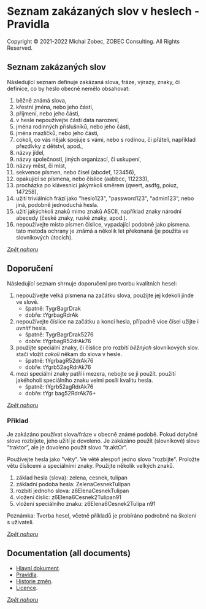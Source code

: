 # Seznam zakázaných slov v heslech - Pravidla

<a name="documenttitle"></a>

Copyright &copy; 2021-2022 Michal Zobec, ZOBEC Consulting. All Rights Reserved.

## Seznam zakázaných slov

Následující seznam definuje zakázaná slova, fráze, výrazy, znaky, či definice, co by heslo obecně nemělo obsahovat:

1. běžně známá slova,
1. křestní jména, nebo jeho části,
1. příjmení, nebo jeho části,
1. v hesle nepoužívejte části data narození,
1. jména rodinných příslušníků, nebo jeho části,
1. jména mazlíčků, nebo jeho části,
1. cokoli, co vás nějak spojuje s vámi, nebo s rodinou, či přáteli, například přezdívky z dětství, apod.,
1. názvy jídel,
1. názvy společností, jiných organizací, či uskupení,
1. názvy měst, či míst,
1. sekvence písmen, nebo čísel (abcdef, 123456),
1. opakující se písmena, nebo číslice (aabbcc, 112233),
1. procházka po klávesnici jakýmkoli směrem (qwert, asdfg, poiuz, 147258),
1. užití triviálních frází jako "heslo123", "password123", “admin123“, nebo jiná, podobně jednoduchá hesla.
1. užití jakýchkoli znaků mimo znaků ASCII, například znaky národní abecedy (české znaky, ruské znaky, apod.).
1. nepoužívejte místo písmen číslice, vypadající podobně jako písmena. tato metoda ochrany je známá a několik let překonaná (je použita ve slovníkových útocích).

[*Zpět nahoru*](#documenttitle "Zpět na začátek dokumentu")

## Doporučení

Následující seznam shrnuje doporučení pro tvorbu kvalitních hesel:

1. nepoužívejte velká písmena na začátku slova, použijte jej kdekoli jinde ve slově.
   * špatně: TygrBagrDrak
   * dobře: tYgrbagRdrAk
1. nepoužívejte číslice na začátku a konci hesla, případně více čísel užijte i *uvnitř* hesla.
   * špatně: TygrBagrDrak5276
   * dobře: tYgrbagR52drAk76
1. použijte speciální znaky, či číslice pro rozbití *běžných* slovníkových slov. stačí vložit *cokoli* někam do slova v hesle.
   * špatně: tYgrbagR52drAk76
   * dobře: tYgrb52agRdrAk76
1. mezi speciální znaky patří i mezera, nebojte se ji použít. použití jakéhoholi speciálního znaku velmi posílí kvalitu hesla.
   * špatně: tYgrb52agRdrAk76
   * dobře: tYgr bag52RdrAk76+

[*Zpět nahoru*](#documenttitle "Zpět na začátek dokumentu")

### Příklad

Je zakázáno používat slova/fráze v obecně známé podobě. Pokud dotyčné slovo rozbijete, jeho užití je dovoleno. Je zakázáno použít (slovníkové) slovo “traktor”, ale je dovoleno použít slovo “tr.aktOr“.

Používejte hesla jako "věty". Ve větě alespoň jedno slovo "rozbijte". Proložte větu číslicemi a speciálními znaky. Použijte několik velkých znaků.

1. základ hesla (slova): zelena, cesnek, tulipan
1. základní podoba hesla: ZelenaCesnekTulipan
1. rozbití jednoho slova: z6ElenaCesnekTulipan
1. vložení číslic: z6Elena6Cesnek2Tulipan91
1. vložení speciálního znaku: z6Elena6Cesnek2Tulipa n91

Poznámka: Tvorba hesel, včetně příkladů je probíráno podrobně na školení s uživateli.

[*Zpět nahoru*](#documenttitle "Zpět na začátek dokumentu")

## Documentation (all documents)

* [Hlavní dokument](README.md).
* [Pravidla](PRAVIDLA.md).
* [Historie změn](HISTORY.md).
* [Licence](LICENSE.).

[*Zpět nahoru*](#documenttitle "Zpět na začátek dokumentu")
